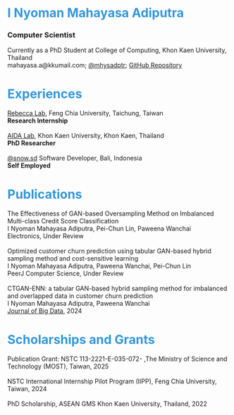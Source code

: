 # <span style="color:#3498db">I Nyoman Mahayasa Adiputra</span>
<h3>Computer Scientist</h3>
Currently as a PhD Student at College of Computing, Khon Kaen University, Thailand<br>
mahayasa.a@kkumail.com; <a href="https://twitter.com/mhysadptr">@mhysadptr</a>; <a href="https://github.com/mahayasa/">GitHub Repository</a>

# <span style="color:#3498db">Experiences</span>
<a href="https://rebeccacasalibro.wixsite.com/rebeccalab">Rebecca Lab</a>, Feng Chia University, Taichung, Taiwan<br>**Research Internship**<br><br>
<a href="https://computing.kku.ac.th/en/aidalab">AIDA Lab</a>, Khon Kaen University, Khon Kaen, Thailand<br>**PhD Researcher**<br><br>
<a href="https://instagram.com/snow.sd/">@snow.sd</a> Software Developer, Bali, Indonesia<br>**Self Employed**<br>

# <span style="color:#3498db">Publications</span>
The Effectiveness of GAN-based Oversampling Method on Imbalanced Multi-class Credit Score Classification<br>
I Nyoman Mahayasa Adiputra, Pei-Chun Lin, Paweena Wanchai<br>
Electronics, Under Review<br><br>
Optimized customer churn prediction using tabular GAN-based hybrid sampling method and cost-sensitive learning<br>
I Nyoman Mahayasa Adiputra, Paweena Wanchai, Pei-Chun Lin<br>
PeerJ Computer Science, Under Review<br><br>
CTGAN-ENN: a tabular GAN-based hybrid sampling method for imbalanced and overlapped data in customer churn prediction<br>
I Nyoman Mahayasa Adiputra, Paweena Wanchai<br>
<a href="https://link.springer.com/article/10.1186/s40537-024-00982-x">Journal of Big Data</a>, 2024<br>


# <span style="color:#3498db">Scholarships and Grants</span>
Publication Grant: NSTC 113-2221-E-035-072- ,The Ministry of Science and Technology (MOST), Taiwan, 2025<br><br>
NSTC International Internship Pilot Program (IIPP), Feng Chia University, Taiwan, 2024<br><br>
PhD Scholarship, ASEAN GMS Khon Kaen University, Thailand, 2022<br>
